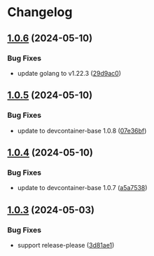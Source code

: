 # Changelog

## [1.0.6](https://github.com/whynotea/devcontainer-golang/compare/v1.0.5...v1.0.6) (2024-05-10)


### Bug Fixes

* update golang to v1.22.3 ([29d9ac0](https://github.com/whynotea/devcontainer-golang/commit/29d9ac0e5d9d379658c2972017f9682aae63f263))

## [1.0.5](https://github.com/whynotea/devcontainer-golang/compare/v1.0.4...v1.0.5) (2024-05-10)


### Bug Fixes

* update to devcontainer-base 1.0.8 ([07e36bf](https://github.com/whynotea/devcontainer-golang/commit/07e36bf8575ed361d975e1fb5a0d5c6924007e68))

## [1.0.4](https://github.com/whynotea/devcontainer-golang/compare/v1.0.3...v1.0.4) (2024-05-10)


### Bug Fixes

* update to devcontainer-base 1.0.7 ([a5a7538](https://github.com/whynotea/devcontainer-golang/commit/a5a75387234d61103bd08b30a0a96507d527c3b6))

## [1.0.3](https://github.com/whynotea/devcontainer-golang/compare/v1.0.2...v1.0.3) (2024-05-03)


### Bug Fixes

* support release-please ([3d81ae1](https://github.com/whynotea/devcontainer-golang/commit/3d81ae13f995e3c8a4cf39ae42016cb96053a2d7))
